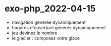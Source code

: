 # exo-php_2022-04-15
- navigation générée dynamiquement
- horaires d'ouverture générés dynamiquement
- jeu devinez le nombre
- le glacier : composez votre glace
